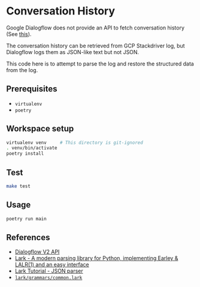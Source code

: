 # Conversation History

Google Dialogflow does not provide an API to fetch conversation history (See [this][1]).

The conversation history can be retrieved from GCP Stackdriver log,
but Dialogflow logs them as JSON-like text but not JSON.

This code here is to attempt to parse the log and restore the structured data from the log.

## Prerequisites

* `virtualenv`
* `poetry`

## Workspace setup

```sh
virtualenv venv     # This directory is git-ignored
. venv/bin/activate
poetry install
```

## Test

```sh
make test
```

## Usage

```sh
poetry run main
```

## References

* [Dialogflow V2 API](https://googleapis.dev/nodejs/dialogflow/latest/v2.AgentsClient.html)
* [Lark - A modern parsing library for Python, implementing Earley & LALR(1) and an easy interface](https://github.com/lark-parser/lark)
* [Lark Tutorial - JSON parser](https://github.com/lark-parser/lark/blob/7a13fb0f5b968046795fa9d221a38c2a34503605/docs/json_tutorial.md)
* [`lark/grammars/common.lark`](https://github.com/lark-parser/lark/blob/d2f55fe3ba7b4bbc95ecdce2c06347cf2314ca4e/lark/grammars/common.lark)

[1]: https://stackoverflow.com/questions/55377439/is-there-a-way-to-retrieve-the-conversation-history-in-dialogflow
